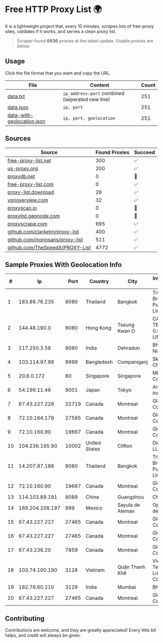 
# Free HTTP Proxy List 🌍

It is a lightweight project that, every 10 minutes, scrapes lots of free-proxy sites, validates if it works, and serves a clean proxy list.


> Scraper found **6936** proxies at the latest update. Usable proxies are below.

## Usage

Click the file format that you want and copy the URL.


|File|Content|Count|
|----|-------|-----|
|[data.txt](https://raw.githubusercontent.com/themiralay/Proxy-List-World/master/data.txt)|`ip_address:port` combined (seperated new line)|251|
|[data.json](https://raw.githubusercontent.com/themiralay/Proxy-List-World/master/data.json)|`ip, port`|251|
|[data-with-geolocation.json](https://raw.githubusercontent.com/themiralay/Proxy-List-World/master/data-with-geolocation.json)|`ip, port, geolocation`|251|

## Sources

|Source|Found Proxies|Succeed|
|------|-------------|-------|
|[free-proxy-list.net](https://free-proxy-list.net)|300|✅|
|[us-proxy.org](https://www.us-proxy.org)|200|✅|
|[proxydb.net](http://proxydb.net)|0|🚫|
|[free-proxy-list.com](https://free-proxy-list.com/?page=&port=&type%5B%5D=http&type%5B%5D=https&up_time=0&search=Search)|0|✅|
|[proxy-list.download](https://www.proxy-list.download/HTTP)|26|✅|
|[vpnoverview.com](https://vpnoverview.com/privacy/anonymous-browsing/free-proxy-servers)|32|✅|
|[proxyscan.io](https://www.proxyscan.io)|0|🚫|
|[proxylist.geonode.com](https://proxylist.geonode.com/api/proxy-list?limit=300&page=1&sort_by=lastChecked&sort_type=desc&protocols=http,https)|0|🚫|
|[proxyscrape.com](https://api.proxyscrape.com/v2/?request=displayproxies&protocol=http&timeout=10000&country=all&ssl=all&anonymity=all)|695|✅|
|[github.com/clarketm/proxy-list](https://raw.githubusercontent.com/clarketm/proxy-list/master/proxy-list-raw.txt)|400|✅|
|[github.com/monosans/proxy-list](https://raw.githubusercontent.com/monosans/proxy-list/main/proxies/http.txt)|511|✅|
|[github.com/TheSpeedX/PROXY-List](https://raw.githubusercontent.com/TheSpeedX/PROXY-List/master/http.txt)|4772|✅|


## Sample Proxies With Geolocation Info

|#|Ip|Port|Country|City|Internet Service Provider|
|-|--|----|-------|----|-------------------------|
|1|183.88.76.235|8080|Thailand|Bangkok|Triple T Broadband Public Company Limited|
|2|144.48.190.0|8080|Hong Kong|Tseung Kwan O|CAMBO (HK) TECHNOLOGY (I.S.P) CO., LIMITED|
|3|117.250.3.58|8080|India|Dehradun|Bharat Sanchar Nigam Ltd|
|4|103.114.97.98|8999|Bangladesh|Companiganj|Skynet Chowmuhani|
|5|20.6.0.172|80|Singapore|Singapore|Microsoft Corporation|
|6|54.199.11.46|9001|Japan|Tokyo|Amazon.com, Inc.|
|7|67.43.227.228|22719|Canada|Montreal|GloboTech Communications|
|8|72.10.164.178|27585|Canada|Montreal|GloboTech Communications|
|9|72.10.160.90|19667|Canada|Montreal|GloboTech Communications|
|10|104.236.195.90|10002|United States|Clifton|DigitalOcean, LLC|
|11|14.207.87.186|8080|Thailand|Bangkok|Triple T Broadband Public Company Limited|
|12|72.10.160.90|19667|Canada|Montreal|GloboTech Communications|
|13|114.103.89.181|8089|China|Guangzhou|Chinanet|
|14|189.204.208.197|999|Mexico|Sayula de Aleman|Operbes, S.A. de C.V.|
|15|67.43.227.227|27465|Canada|Montreal|GloboTech Communications|
|16|67.43.227.227|27465|Canada|Montreal|GloboTech Communications|
|17|67.43.236.20|7859|Canada|Montreal|GloboTech Communications|
|18|103.74.100.190|3128|Vietnam|Quận Thanh Khê|Viet Digital Technology Liability Company|
|19|182.79.60.210|3129|India|Mumbai|Bharti Airtel|
|20|67.43.227.227|27465|Canada|Montreal|GloboTech Communications|



## Contributing

Contributions are welcome, and they are greatly appreciated! Every
little bit helps, and credit will always be given.

